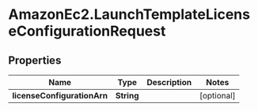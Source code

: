 # AmazonEc2.LaunchTemplateLicenseConfigurationRequest

## Properties

Name | Type | Description | Notes
------------ | ------------- | ------------- | -------------
**licenseConfigurationArn** | **String** |  | [optional] 


